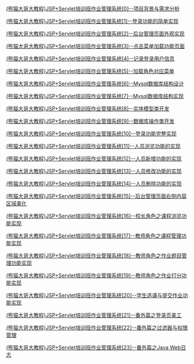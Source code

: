 
[(熊猫大哥大教程)JSP+Servlet培训班作业管理系统[0]--项目背景与需求分析](https://blog.csdn.net/woshisangsang/article/details/59109687)

[(熊猫大哥大教程)JSP+Servlet培训班作业管理系统[1]--登录功能的简单实现](https://blog.csdn.net/woshisangsang/article/details/59109729)

[(熊猫大哥大教程)JSP+Servlet培训班作业管理系统[2]--后台管理页面外观实现](https://blog.csdn.net/woshisangsang/article/details/59109804)

[(熊猫大哥大教程)JSP+Servlet培训班作业管理系统[3]--点击菜单加载功能页面](https://blog.csdn.net/woshisangsang/article/details/59109849)

[(熊猫大哥大教程)JSP+Servlet培训班作业管理系统[4]--记录登录用户信息](https://blog.csdn.net/woshisangsang/article/details/60323333)

[(熊猫大哥大教程)JSP+Servlet培训班作业管理系统[5]--加载角色对应菜单](https://blog.csdn.net/woshisangsang/article/details/60323360)

[(熊猫大哥大教程)JSP+Servlet培训班作业管理系统[6]--Mysql数据库结构设计](https://blog.csdn.net/woshisangsang/article/details/60323374)

[(熊猫大哥大教程)JSP+Servlet培训班作业管理系统[7]--Mysql数据库结构实现](https://blog.csdn.net/woshisangsang/article/details/60323463)

[(熊猫大哥大教程)JSP+Servlet培训班作业管理系统[8]--实体模型类开发](https://blog.csdn.net/woshisangsang/article/details/60323490)

[(熊猫大哥大教程)JSP+Servlet培训班作业管理系统[9]--数据库操作类开发](https://blog.csdn.net/woshisangsang/article/details/60478986)

[(熊猫大哥大教程)JSP+Servlet培训班作业管理系统[10]--登录功能完整实现](https://blog.csdn.net/woshisangsang/article/details/60479010)

[(熊猫大哥大教程)JSP+Servlet培训班作业管理系统[11]--人员浏览功能的实现](https://blog.csdn.net/woshisangsang/article/details/60479102)

[(熊猫大哥大教程)JSP+Servlet培训班作业管理系统[12]--人员新增功能的实现](https://blog.csdn.net/woshisangsang/article/details/60479119)

[(熊猫大哥大教程)JSP+Servlet培训班作业管理系统[13]--人员修改功能的实现](https://blog.csdn.net/woshisangsang/article/details/60479240)

[(熊猫大哥大教程)JSP+Servlet培训班作业管理系统[14]--人员删除功能的实现](https://blog.csdn.net/woshisangsang/article/details/60865919)

[(熊猫大哥大教程)JSP+Servlet培训班作业管理系统[15]--后台管理页面右侧内容区域美化](https://blog.csdn.net/woshisangsang/article/details/60865940)

[(熊猫大哥大教程)JSP+Servlet培训班作业管理系统[16]--校长角色之课程浏览功能实现](https://blog.csdn.net/woshisangsang/article/details/60865952)

[(熊猫大哥大教程)JSP+Servlet培训班作业管理系统[17]--教师角色之课程管理功能实现](https://blog.csdn.net/woshisangsang/article/details/60866017)

[(熊猫大哥大教程)JSP+Servlet培训班作业管理系统[18]--教师角色之作业题目管理功能实现](https://blog.csdn.net/woshisangsang/article/details/60873404)

[(熊猫大哥大教程)JSP+Servlet培训班作业管理系统[19]--教师角色之作业打分功能实现](https://blog.csdn.net/woshisangsang/article/details/60873643)

[(熊猫大哥大教程)JSP+Servlet培训班作业管理系统[20]--学生选课与提交作业功能实现](https://blog.csdn.net/woshisangsang/article/details/60976692)

[(熊猫大哥大教程)JSP+Servlet培训班作业管理系统[21]--番外篇之登录页美工](https://blog.csdn.net/woshisangsang/article/details/60976962)

[(熊猫大哥大教程)JSP+Servlet培训班作业管理系统[22]--番外篇之过滤器与权限管理](https://blog.csdn.net/woshisangsang/article/details/60977143)

[(熊猫大哥大教程)JSP+Servlet培训班作业管理系统[23]--番外篇之Java Web日志](https://blog.csdn.net/woshisangsang/article/details/60977349)
